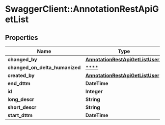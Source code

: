 # SwaggerClient::AnnotationRestApiGetList

## Properties
Name | Type | Description | Notes
------------ | ------------- | ------------- | -------------
**changed_by** | [**AnnotationRestApiGetListUser1**](AnnotationRestApiGetListUser1.md) |  | [optional] 
**changed_on_delta_humanized** | [****](.md) |  | [optional] 
**created_by** | [**AnnotationRestApiGetListUser**](AnnotationRestApiGetListUser.md) |  | [optional] 
**end_dttm** | **DateTime** |  | [optional] 
**id** | **Integer** |  | [optional] 
**long_descr** | **String** |  | [optional] 
**short_descr** | **String** |  | [optional] 
**start_dttm** | **DateTime** |  | [optional] 

